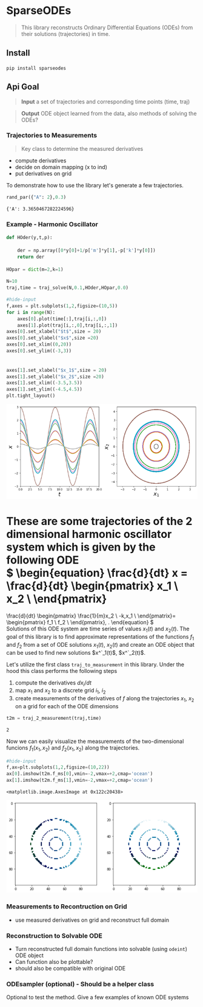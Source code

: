 
# SparseODEs
> This library reconstructs Ordinary Differential Equations (ODEs) from their solutions (trajectories) in time.


## Install

`pip install sparseodes`

## Api Goal

> **Input** a set of trajectories and corresponding time points (time, traj)

> **Output** ODE object learned from the data, also methods of solving the ODEs?


### Trajectories to Measurements
> Key class to determine the measured derivatives  
* compute derivatives
* decide on domain mapping (x to ind)
* put derivatives on grid



To demonstrate how to use the library let's generate a few trajectories.

```python
rand_par({"A": 2},0.3)
```




    {'A': 3.3650467282224596}



### Example - Harmonic Oscillator

```python
def HOder(y,t,p):
    
    der = np.array([0*y[0]+1/p['m']*y[1],-p['k']*y[0]])
    return der

HOpar = dict(m=2,k=1)
```

```python
N=10
traj,time = traj_solve(N,0.1,HOder,HOpar,0.0)
```

```python
#hide-input
f,axes = plt.subplots(1,2,figsize=(10,5))
for i in range(N):
    axes[0].plot(time[:],traj[i,:,0])
    axes[1].plot(traj[i,:,0],traj[i,:,1])
axes[0].set_xlabel("$t$",size = 20)
axes[0].set_ylabel("$x$",size =20)
axes[0].set_xlim((0,20))
axes[0].set_ylim((-3,3))
    
    
axes[1].set_xlabel("$x_1$",size = 20)
axes[1].set_ylabel("$x_2$",size =20)
axes[1].set_xlim((-3.5,3.5))
axes[1].set_ylim((-4.5,4.5))
plt.tight_layout()  
```


![png](docs/images/output_9_0.png)


These are some trajectories of the 2 dimensional harmonic oscillator system which is given by the following ODE  
$ \begin{equation}
\frac{d}{dt} x = 
\frac{d}{dt}
\begin{pmatrix}
x_1 \\
x_2 \\
\end{pmatrix}
= 
\frac{d}{dt}
\begin{pmatrix}
\frac{1}{m}x_2 \\
-k\,x_1 \\
\end{pmatrix}=
\begin{pmatrix}
f_1 \\
f_2 \\
\end{pmatrix}\, .
\end{equation}
$  
Solutions of this ODE system are time series of values $x_1(t)$ and $x_2(t)$.
The goal of this library is to find approximate representations of the functions $f_1$ and $f_2$ from a set of ODE solutions $x_1(t)$, $x_2(t)$ and create an ODE object that can be used to find new solutions $x^`_1(t)$, $x^`_2(t)$.


Let's utilize the first class `traj_to_measurement` in this library. Under the hood this class performs the following steps
1) compute the derivatives $dx_i/dt$  
2) map $x_1$ and $x_2$ to a discrete grid $i_1$, $i_2$   
3) create measurements of the derivatives of $f$ along the trajectories $x_1$, $x_2$ on a grid for each of the ODE dimensions

```python
t2m = traj_2_measurement(traj,time)
```

    2


Now we can easily visualize the measurements of the two-dimensional funcions $f_1(x_1,x_2)$ and $f_2(x_1,x_2)$ along the trajectories.

```python
#hide-input
f,ax=plt.subplots(1,2,figsize=(10,22))
ax[0].imshow(t2m.f_ms[0],vmin=-2,vmax=+2,cmap='ocean')
ax[1].imshow(t2m.f_ms[1],vmin=-2,vmax=+2,cmap='ocean')
```




    <matplotlib.image.AxesImage at 0x122c20438>




![png](docs/images/output_13_1.png)


### Measurements to Recontruction on Grid
* use measured derivatives on grid and reconstruct full domain

### Reconstruction to Solvable ODE
* Turn reconstructed full domain functions into solvable (using `odeint`) ODE object
* Can function also be plottable?
* should also be compatible with original ODE

### ODEsampler (optional) - Should be a helper class

Optional to test the method. Give a few examples of known ODE systems
